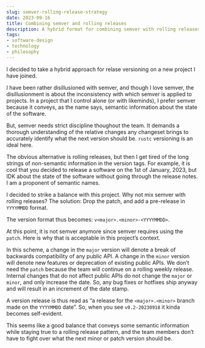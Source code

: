 ```yaml
---
slug: semver-rolling-release-strategy
date: 2023-09-16
title: Combining semver and rolling releases
description: A hybrid format for combining semver with rolling releases for software versioning.
tags:
- software-design
- technology
- philosophy
---
```


I decided to take a hybrid approach for relase versioning on a new project I have joined.

I have been rather disillusioned with semver, and though I love semver, the disillusionment is about the inconsistency with which semver is applied to projects. In a project that I control alone (or with likeminds), I prefer semver because it conveys, as the name says, semantic information about the state of the software.

But, semver needs strict discipline thoughout the team. It demands a thorough understanding of the relative changes any changeset brings to accurately identify what the next version should be. `rustc` versioning is an ideal here.

The obvious alternative is rolling releases, but then I get tired of the long strings of non-semantic information in the version tags. For example, it is cool that you decided to release a software on the 1st of January, 2023, but IDK about the state of the software without going through the release notes. I am a proponent of semantic names.

I decided to strike a balance with this project. Why not mix semver with rolling releases? The solution: Drop the patch, and add a pre-release in `YYYYMMDD` format.

The version format thus becomes: `v<major>.<minor>-<YYYYMMDD>`.

At this point, it is not semver anymore since semver requires using the `patch`. Here is why that is acceptable in this project’s context.

In this scheme, a change in the `major` version will denote a break of backwards compatibility of any public API. A change in the `minor` version will denote new features or deprecation of existing public APIs. We don’t need the `patch` because the team will continue on a rolling weekly release. Internal changes that do not affect public APIs do not change the `major` or `minor`, and only increase the date. So, any bug fixes or hotfixes ship anyway and will result in an increment of the date stamp.

A version release is thus read as “a release for the `<major>.<minor>` branch made on the `YYYYMMDD` date”. So, when you see `v0.2-20230918` it kinda becomes self-evident.

This seems like a good balance that conveys some semantic information while staying true to a rolling release pattern, and the team members don’t have to fight over what the next minor or patch version should be.

